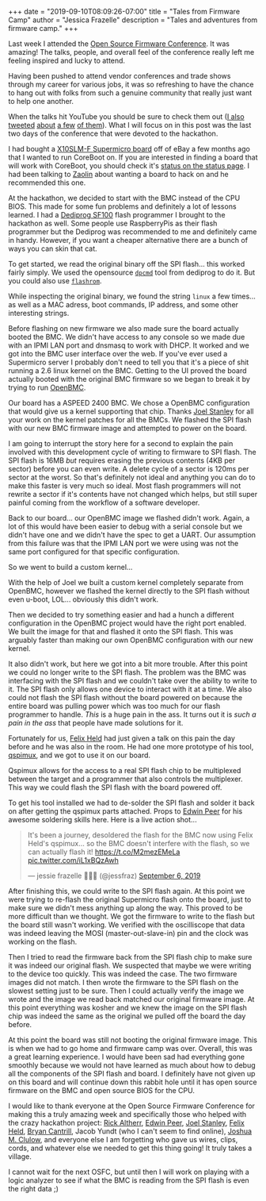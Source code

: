 +++
date = "2019-09-10T08:09:26-07:00"
title = "Tales from Firmware Camp"
author = "Jessica Frazelle"
description = "Tales and adventures from firmware camp."
+++

Last week I attended the [Open Source Firmware Conference](https://osfc.io/). 
It was amazing! 
The talks, people, and overall feel of the conference really left me feeling
inspired and lucky to attend.

Having been pushed to attend vendor conferences and trade shows through my
career for various jobs, it was so refreshing to have the chance to hang out
with folks from such a genuine community that really just want to help one
another. 

When the talks hit YouTube you should be sure to check them
out ([I also](https://twitter.com/jessfraz/status/1169361763680210944) 
[tweeted](https://twitter.com/jessfraz/status/1168925785211772929) 
[about](https://twitter.com/jessfraz/status/1168934537415593987) 
[a few](https://twitter.com/jessfraz/status/1168958435288915970) 
[of them](https://twitter.com/jessfraz/status/1169030969535488002)). What 
I will focus on in this post was the last two days of the conference that were
devoted to the hackathon.

I had bought a [X10SLM-F Supermicro board](https://www.supermicro.com/en/products/motherboard/X10SLM-F)
off of eBay a few months ago that I wanted to run CoreBoot on. If you are
interested in finding a board that will work with CoreBoot, you should check
it's [status on the status page](https://coreboot.org/status/board-status.html). 
I had
been talking to [Zaolin](https://twitter.com/_zaolin_) about wanting a board 
to hack on and he recommended this one.

At the hackathon, we decided to start with the BMC instead of the CPU BIOS. 
This made for some
fun problems and definitely a lot of lessons learned. I had a 
[Dediprog SF100](https://www.dediprog.com/product/SF100) flash programmer I brought to the
hackathon as well. Some people use RaspberryPis as their flash programmer but
the Dediprog was recommended to me and definitely came in handy. However, if
you want a cheaper alternative there are a bunch of ways you can skin that cat.

To get started, we read the original binary off the SPI flash... this worked fairly
simply. We used the opensource [`dpcmd`](https://github.com/DediProgSW/SF100Linux) tool
from dediprog to do it. But you could also use [`flashrom`](https://github.com/flashrom/flashrom).

While inspecting the original binary, we found the string `linux` a few
times... as well as a MAC adress, boot commands, IP address, and some other
interesting strings.

Before flashing on new firmware we also made sure the board actually booted the 
BMC. We didn't have access to any console so we made due with an IPMI LAN port
and dnsmasq to work with DHCP. It worked and we got into the BMC user interface
over the web. If you've ever used a Supermicro server I probably don't need to
tell you that it's a piece of shit running a 2.6 linux kernel on the BMC.
Getting to the UI proved the board actually booted with the original BMC firmware
so we began to break it by trying to run [OpenBMC](https://github.com/openbmc/openbmc).

Our board has a ASPEED 2400 BMC. We chose a OpenBMC configuration that would
give us a kernel supporting that chip. Thanks [Joel Stanley](https://github.com/shenki) for all your work on the kernel patches for all the BMCs. We flashed the SPI flash with our new BMC firmware image and attempted to power on the board.

I am going to interrupt the story here for a second to explain the pain
involved with this development cycle of writing to firmware to SPI flash.
The SPI flash is 16MB _but_ requires erasing the 
previous contents (4KB per sector) before you can even write. 
A delete cycle of a sector is
120ms per sector at the worst. So that's definitely not ideal and anything you can do to
make this faster is very much so ideal. Most flash programmers will not rewrite
a sector if it's contents have not changed which helps, but still super
painful coming from the workflow of a software developer.

Back to our board... our OpenBMC image we flashed didn't work. Again, a lot of this would have been easier to debug with
a serial console but we didn't have one and we didn't have the spec to get a UART. 
Our assumption from this failure was that the IPMI LAN port we
were using was not the same port configured for that specific
configuration.

So we went to build a custom kernel...

With the help of Joel we built a custom kernel completely separate from OpenBMC, 
however we flashed the kernel directly to the SPI
flash without even u-boot, LOL... obviously this didn't work.

Then we decided to try something easier and had a hunch a different
configuration in the OpenBMC project would have the right port enabled. We built
the image for that and flashed it onto the SPI flash. This was arguably faster
than making our own OpenBMC configuration with our new kernel.

It also didn't work, but here we got into a bit more trouble. After this point we
could no longer write to the SPI flash. The problem was the BMC was interfacing
with the SPI flash and we couldn't take over the ability to write to it. The
SPI flash only allows one device to interact with it at a time. We also could
not flash the SPI flash without the board powered on because the entire board 
was pulling power which was too much for our flash programmer to handle. _This_
is a huge pain in the ass. It turns out it is _such a pain in the ass_ that people
have made solutions for it.

Fortunately for us, [Felix Held](https://github.com/felixheld) had just
given a talk on this pain the day before and he was also in the room. He had one
more prototype of his tool, [qspimux](https://github.com/felixheld/qspimux), 
and we got to use it on our board.

Qspimux allows for the access to a real SPI flash chip to be multiplexed 
between the target and a programmer that also controls the multiplexer. This
way we could flash the SPI flash with the board powered off. 

To get his tool installed we had to de-solder the SPI flash and
solder it back on after getting the qspimux parts attached. Props to [Edwin
Peer](https://github.com/edwin-peer) for his awesome soldering skills here.
Here is a live action shot...

<blockquote class="twitter-tweet"><p lang="en" dir="ltr">It&#39;s been a journey, desoldered the flash for the BMC now using Felix Held&#39;s qspimux... so the BMC doesn&#39;t interfere with the flash, so we can actually flash it! <a href="https://t.co/M2mezEMeLa">https://t.co/M2mezEMeLa</a> <a href="https://t.co/iL1xBQzAwh">pic.twitter.com/iL1xBQzAwh</a></p>&mdash; jessie frazelle 👩🏼‍🚀 (@jessfraz) <a href="https://twitter.com/jessfraz/status/1170074325895925760?ref_src=twsrc%5Etfw">September 6, 2019</a></blockquote> <script async src="https://platform.twitter.com/widgets.js" charset="utf-8"></script>

After finishing this, we could write to the SPI flash again. At this point we
were trying to re-flash the original Supermicro flash onto the board, just to
make sure we didn't mess anything up along the way. This
proved to be more difficult than we thought. We got the firmware to write to
the flash but the board still wasn't working. We verified with the oscilliscope
that data was indeed leaving the MOSI (master-out-slave-in) pin and the clock 
was working on the flash.

Then I tried to read the firmware back from the SPI flash chip to make sure it was
indeed our original flash. We suspected that maybe we were writing to the
device too quickly. This was indeed the case. The two firmware images did not
match. I then wrote the firmware to the SPI flash on the slowest setting just
to be sure. Then I could actually verify the image we wrote and the image we
read back matched our original firmware image. At this point everything was
kosher and we knew the image on the SPI flash chip was indeed the same as the
original we pulled off the board the day before.

At this point the board was still not booting the original firmware image. This
is when we had to go home and firmware camp was over. Overall, this was a great
learning experience. I would have been sad had everything gone smoothly because
we would not have learned as much about how to debug all the components of the
SPI flash and board. I definitely have not given up on this board and will
continue down this rabbit hole until it has open source firmware on the BMC and
open source BIOS for the CPU.

I would like to thank everyone at the Open Source Firmware Conference for
making this a truly amazing week and specifically those who helped with the
crazy hackathon project: [Rick Altherr](https://github.com/kc8apf), 
[Edwin Peer](https://github.com/edwin-peer), 
[Joel Stanley](https://github.com/shenki),
[Felix Held](https://github.com/felixheld/), 
[Bryan Cantrill](https://github.com/bcantrill),
Jacob Yundt (who I can't seem to find online), 
[Joshua M. Clulow](https://github.com/jclulow), and everyone else I am 
forgetting who gave us wires, clips, cords, and whatever else we 
needed to get this thing going! It truly takes a village. 

I cannot wait for the next OSFC, but until then I will work on playing with
a logic analyzer to see if what the BMC is reading from the SPI flash is even
the right data ;)
